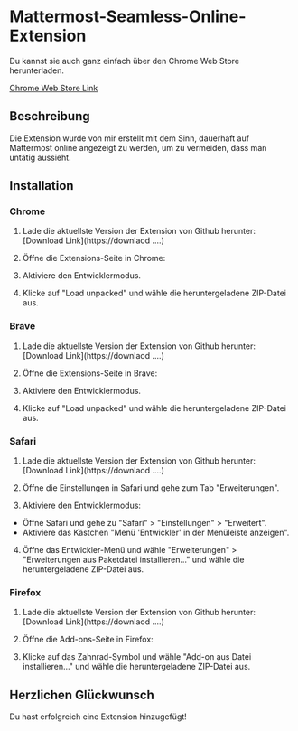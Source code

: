 # Mattermost-Seamless-Online-Extension

Du kannst sie auch ganz einfach über den Chrome Web Store herunterladen.

[Chrome Web Store Link](https://blabliblub)

## Beschreibung
Die Extension wurde von mir erstellt mit dem Sinn, dauerhaft auf Mattermost online angezeigt zu werden,
um zu vermeiden, dass man untätig aussieht.

## Installation

### Chrome
1. Lade die aktuellste Version der Extension von Github herunter:
   [Download Link](https://downlaod ....)

2. Öffne die Extensions-Seite in Chrome:

3. Aktiviere den Entwicklermodus.

4. Klicke auf "Load unpacked" und wähle die heruntergeladene ZIP-Datei aus.

### Brave
1. Lade die aktuellste Version der Extension von Github herunter:
[Download Link](https://downlaod ....)

2. Öffne die Extensions-Seite in Brave:

3. Aktiviere den Entwicklermodus.

4. Klicke auf "Load unpacked" und wähle die heruntergeladene ZIP-Datei aus.

### Safari
1. Lade die aktuellste Version der Extension von Github herunter:
[Download Link](https://downlaod ....)

2. Öffne die Einstellungen in Safari und gehe zum Tab "Erweiterungen".

3. Aktiviere den Entwicklermodus:
- Öffne Safari und gehe zu "Safari" > "Einstellungen" > "Erweitert".
- Aktiviere das Kästchen "Menü 'Entwickler' in der Menüleiste anzeigen".

4. Öffne das Entwickler-Menü und wähle "Erweiterungen" > "Erweiterungen aus Paketdatei installieren..." und wähle die heruntergeladene ZIP-Datei aus.

### Firefox
1. Lade die aktuellste Version der Extension von Github herunter:
[Download Link](https://downlaod ....)

2. Öffne die Add-ons-Seite in Firefox:

3. Klicke auf das Zahnrad-Symbol und wähle "Add-on aus Datei installieren..." und wähle die heruntergeladene ZIP-Datei aus.

## Herzlichen Glückwunsch

Du hast erfolgreich eine Extension hinzugefügt!
